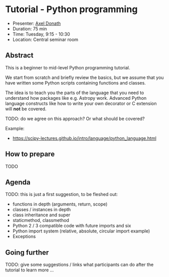 # Tutorial - Python programming

* Presenter: [Axel Donath](https://github.com/adonath)
* Duration: 75 min
* Time: Tuesday, 9:15 - 10:30
* Location: Central seminar room

## Abstract

This is a beginner to mid-level Python programming tutorial.

We start from scratch and briefly review the basics, but we assume that
you have written some Python scripts containing functions and classes.

The idea is to teach you the parts of the language that you need to
understand how packages like e.g. Astropy work.
Advanced Python language constructs like how to write your own decorator
or C extension will **not** be covered.

TODO: do we agree on this approach? Or what should be covered?

Example:
- https://scipy-lectures.github.io/intro/language/python_language.html

## How to prepare

TODO

## Agenda

TODO: this is just a first suggestion, to be fleshed out:

- functions in depth (arguments, return, scope)
- classes / instances in depth
- class inheritance and super
- staticmethod, classmethod
- Python 2 / 3 compatible code with future imports and six
- Python import system (relative, absolute, circular import example)
- Exceptions

## Going further

TODO: give some suggestions / links what participants can do
after the tutorial to learn more ...

